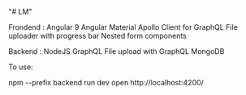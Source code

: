"# LM" 

Frondend :
Angular 9
Angular Material
Apollo Client for GraphQL
File uploader with progress bar
Nested form components

Backend :
NodeJS
GraphQL
File upload with GraphQL
MongoDB

To use:

npm --prefix backend run dev
open http://localhost:4200/
